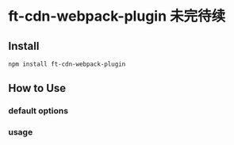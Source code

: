 # ft-cdn-webpack-plugin 未完待续

## Install

```
npm install ft-cdn-webpack-plugin
```

## How to Use

### default options

### usage